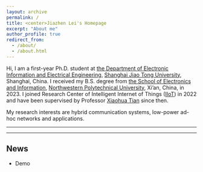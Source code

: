 ```yaml
---
layout: archive
permalink: /
title: <center>Jiazhen Lei's Homepage
excerpt: "About me"
author_profile: true
redirect_from: 
  - /about/
  - /about.html
---
```


Hi, I am a first-year Ph.D. student at [the Department of Electronic Information and Electrical Engineering](https://www.seiee.sjtu.edu.cn/), [Shanghai Jiao Tong University](https://www.sjtu.edu.cn/), Shanghai, China. I received my B.S. degree from [the School of Electronics and Information](https://dianzi.nwpu.edu.cn/), [Northwestern Polytechnical University](https://www.nwpu.edu.cn/index.htm), Xi’an, China, in 2023. I joined Research Center of Intelligent Internet of Things ([IIoT](https://iiot.sjtu.edu.cn/)) in 2022 and have been supervised by Professor [Xiaohua Tian](https://iiot.sjtu.edu.cn/#/xtian/) since then.

My research interests are hybrid communication systems, low-power ad-hoc networks and applications.

***

***

## News
* Demo
